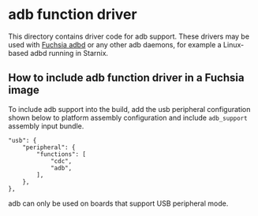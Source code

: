 # adb function driver

This directory contains driver code for adb support. These drivers may be used with
[Fuchsia adbd](https://cs.opensource.google/fuchsia/fuchsia/+/master:src/developer/adb/bin/)
or any other adb daemons, for example a Linux-based adbd running in Starnix.

## How to include adb function driver in a Fuchsia image

To include adb support into the build, add the usb peripheral configuration shown below to platform
assembly configuration and include `adb_support` assembly input bundle.

```bzl
"usb": {
    "peripheral": {
        "functions": [
            "cdc",
            "adb",
        ],
    },
},

```

adb can only be used on boards that support USB peripheral mode.
